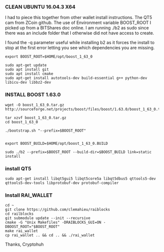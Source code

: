 ### CLEAN UBUNTU 16.04.3 X64

I had to piece this together from other wallet install instructions. The QT5 cam from ZCoin github. The use of Environment variable BOOST_ROOT I picked up from a BITShares doc online. I am running ./b2 as sudo since there was an include folder that I otherwise did not have access to create.

I found the -q parameter useful while installing b2 as it forces the install to stop at the first error letting you see which dependencies you are missing.

    export BOOST_ROOT=$HOME/opt/boost_1_63_0

    sudo apt-get update
    sudo apt install git
    sudo apt install cmake
    sudo apt-get install autotools-dev build-essential g++ python-dev libicu-dev libbz2-dev

### INSTALL BOOST 1.63.0

    wget -O boost_1_63_0.tar.gz http://sourceforge.net/projects/boost/files/boost/1.63.0/boost_1_63_0.tar.gz/download

    tar xzvf boost_1_63_0.tar.gz
    cd boost_1_63_0

    ./bootstrap.sh "--prefix=$BOOST_ROOT"


    export BOOST_BUILD=$HOME/opt/boost_1_63_0.BUILD

    sudo ./b2 --prefix=$BOOST_ROOT --build-dir=$BOOST_BUILD link=static install

### install QT5

    sudo apt-get install libqt5gui5 libqt5core5a libqt5dbus5 qttools5-dev qttools5-dev-tools libprotobuf-dev protobuf-compiler

### Install RAI_WALLET

    cd ~
    git clone https://github.com/clemahieu/raiblocks
    cd railblocks
    git submodule update --init --recursive
    cmake -G "Unix Makefiles" -DRAIBLOCKS_GUI=ON -DBOOST_ROOT="$BOOST_ROOT"
    make rai_wallet
    cp rai_wallet .. && cd .. && ./rai_wallet

Thanks,
Cryptohuh
